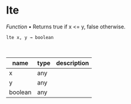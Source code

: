 # lte

_Function_ &bull; Returns true if x <= y, false otherwise.

<pre><code>lte x, y &rarr; boolean</code></pre>
<br>

| name | type | description |
|------|------|-------------|
|x|any||
|y|any||
|boolean|any||


